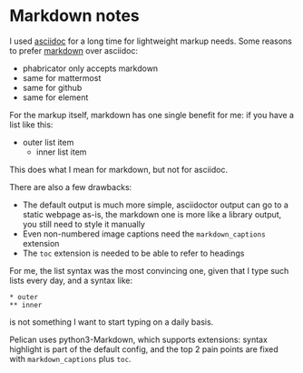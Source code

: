# Markdown notes

I used [asciidoc](https://asciidoc.org/) for a long time for lightweight markup needs. Some reasons
to prefer [markdown](https://spec.commonmark.org/0.30/) over asciidoc:

- phabricator only accepts markdown
- same for mattermost
- same for github
- same for element

For the markup itself, markdown has one single benefit for me: if you have a list like this:

- outer list item
  - inner list item

This does what I mean for markdown, but not for asciidoc.

There are also a few drawbacks:

- The default output is much more simple, asciidoctor output can go to a static webpage as-is, the
  markdown one is more like a library output, you still need to style it manually
- Even non-numbered image captions need the `markdown_captions` extension
- The `toc` extension is needed to be able to refer to headings

For me, the list syntax was the most convincing one, given that I type such lists every day, and a
syntax like:

```
* outer
** inner
```

is not something I want to start typing on a daily basis.

Pelican uses python3-Markdown, which supports extensions: syntax highlight is part of the default
config, and the top 2 pain points are fixed with `markdown_captions` plus `toc`.
